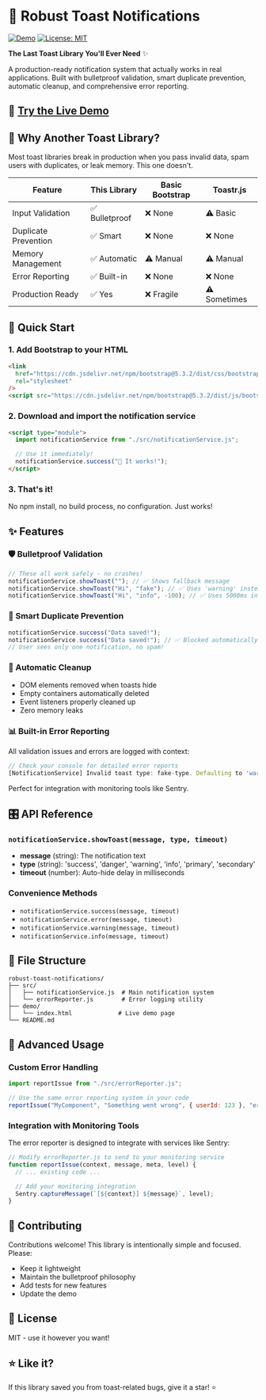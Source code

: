 # 🚀 Robust Toast Notifications

[![Demo](https://img.shields.io/badge/Demo-Live-brightgreen)](https://abdullah-ayyash.github.io/robust-toast-notifications/demo)
[![License: MIT](https://img.shields.io/badge/License-MIT-yellow.svg)](LICENSE)

**The Last Toast Library You'll Ever Need** ✨

A production-ready notification system that actually works in real applications. Built with bulletproof validation, smart duplicate prevention, automatic cleanup, and comprehensive error reporting.

## 🎯 [Try the Live Demo](https://abdullah-ayyash.github.io/robust-toast-notifications/demo)

## 🤔 Why Another Toast Library?

Most toast libraries break in production when you pass invalid data, spam users with duplicates, or leak memory. This one doesn't.

| Feature              | This Library   | Basic Bootstrap | Toastr.js    |
| -------------------- | -------------- | --------------- | ------------ |
| Input Validation     | ✅ Bulletproof | ❌ None         | ⚠️ Basic     |
| Duplicate Prevention | ✅ Smart       | ❌ None         | ❌ None      |
| Memory Management    | ✅ Automatic   | ⚠️ Manual       | ⚠️ Manual    |
| Error Reporting      | ✅ Built-in    | ❌ None         | ❌ None      |
| Production Ready     | ✅ Yes         | ❌ Fragile      | ⚠️ Sometimes |

## 🚀 Quick Start

### 1. Add Bootstrap to your HTML

```html
<link
  href="https://cdn.jsdelivr.net/npm/bootstrap@5.3.2/dist/css/bootstrap.min.css"
  rel="stylesheet"
/>
<script src="https://cdn.jsdelivr.net/npm/bootstrap@5.3.2/dist/js/bootstrap.bundle.min.js"></script>
```

### 2. Download and import the notification service

```html
<script type="module">
  import notificationService from "./src/notificationService.js";

  // Use it immediately!
  notificationService.success("🎉 It works!");
</script>
```

### 3. That's it!

No npm install, no build process, no configuration. Just works!

## ✨ Features

### 🛡️ Bulletproof Validation

```javascript
// These all work safely - no crashes!
notificationService.showToast(""); // ✅ Shows fallback message
notificationService.showToast("Hi", "fake"); // ✅ Uses 'warning' instead
notificationService.showToast("Hi", "info", -100); // ✅ Uses 5000ms instead
```

### 🎯 Smart Duplicate Prevention

```javascript
notificationService.success("Data saved!");
notificationService.success("Data saved!"); // ✅ Blocked automatically
// User sees only one notification, no spam!
```

### 🧹 Automatic Cleanup

- DOM elements removed when toasts hide
- Empty containers automatically deleted
- Event listeners properly cleaned up
- Zero memory leaks

### 📊 Built-in Error Reporting

All validation issues and errors are logged with context:

```javascript
// Check your console for detailed error reports
[NotificationService] Invalid toast type: fake-type. Defaulting to 'warning'
```

Perfect for integration with monitoring tools like Sentry.

## 🎛️ API Reference

### `notificationService.showToast(message, type, timeout)`

- **message** (string): The notification text
- **type** (string): 'success', 'danger', 'warning', 'info', 'primary', 'secondary'
- **timeout** (number): Auto-hide delay in milliseconds

### Convenience Methods

- `notificationService.success(message, timeout)`
- `notificationService.error(message, timeout)`
- `notificationService.warning(message, timeout)`
- `notificationService.info(message, timeout)`

## 📁 File Structure

```
robust-toast-notifications/
├── src/
│   ├── notificationService.js  # Main notification system
│   └── errorReporter.js        # Error logging utility
├── demo/
│   └── index.html             # Live demo page
└── README.md
```

## 🔧 Advanced Usage

### Custom Error Handling

```javascript
import reportIssue from "./src/errorReporter.js";

// Use the same error reporting system in your code
reportIssue("MyComponent", "Something went wrong", { userId: 123 }, "error");
```

### Integration with Monitoring Tools

The error reporter is designed to integrate with services like Sentry:

```javascript
// Modify errorReporter.js to send to your monitoring service
function reportIssue(context, message, meta, level) {
  // ... existing code ...

  // Add your monitoring integration
  Sentry.captureMessage(`[${context}] ${message}`, level);
}
```

## 🤝 Contributing

Contributions welcome! This library is intentionally simple and focused. Please:

- Keep it lightweight
- Maintain the bulletproof philosophy
- Add tests for new features
- Update the demo

## 📄 License

MIT - use it however you want!

## ⭐ Like it?

If this library saved you from toast-related bugs, give it a star! ⭐
